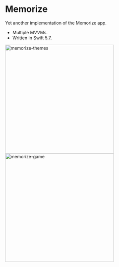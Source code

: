 # Memorize

Yet another implementation of the Memorize app.

* Multiple MVVMs.
* Written in Swift 5.7.

<img width="350" alt="memorize-themes" src="https://github.com/soylent/memorize/assets/1593860/c10aa918-5b59-43dc-96d5-6b31b296b024">
<img width="350" alt="memorize-game" src="https://github.com/soylent/memorize/assets/1593860/c79b2423-ba23-4162-952b-64be273d4163">
